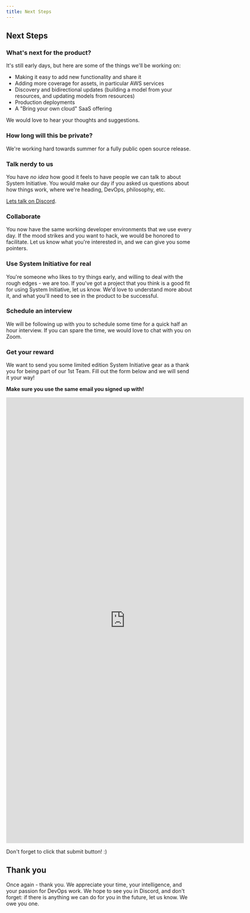 ```yaml
---
title: Next Steps
---
```


## Next Steps

### What's next for the product?

It's still early days, but here are some of the things we'll be working on:

* Making it easy to add new functionality and share it
* Adding more coverage for assets, in particular AWS services
* Discovery and bidirectional updates (building a model from your resources, and updating models from resources)
* Production deployments
* A "Bring your own cloud" SaaS offering

We would love to hear your thoughts and suggestions.

### How long will this be private?

We're working hard towards summer for a fully public open source release.

### Talk nerdy to us

You have _no idea_ how good it feels to have people we can talk to about System Initiative. You would make our day if
you asked us questions about how things work, where we're heading, DevOps, philosophy, etc.

[Lets talk on Discord](https://discord.com/channels/955539345538957342/1080953018788364288).

### Collaborate

You now have the same working developer environments that we use every day. If the mood strikes and you want to hack, we
would be honored to facilitate. Let us know what you're interested in, and we can give you some pointers.

### Use System Initiative for real

You're someone who likes to try things early, and willing to deal with the rough edges - we are too. If you've got a
project that you think is a good fit for using System Initiative, let us know. We'd love to understand more about it,
and what you'll need to see in the product to be successful. 

### Schedule an interview

We will be following up with you to schedule some time for a quick half an hour interview. If you can spare the time, we
would love to chat with you on Zoom.

### Get your reward

We want to send you some limited edition System Initiative gear as a thank you for being part of our 1st Team. Fill
out the form below and we will send it your way!

**Make sure you use the same email you signed up with!**

<iframe src="https://docs.google.com/forms/d/e/1FAIpQLSc2NL5DNv2LafinQgezynD2TS63qaDhNOlwlTMQMVkfN9bR0w/viewform?embedded=true"
        width="640" 
        height="1200"
        frameborder="0" 
        marginheight="0" 
        marginwidth="0"
        style="margin: 0 auto;">
  Loading sweet swag form...
</iframe>

Don't forget to click that submit button! :)

## Thank you

Once again - thank you. We appreciate your time, your intelligence, and your passion for DevOps work. We hope to see you
in Discord, and don't forget: if there is anything we can do for you in the future, let us know. We owe you one.